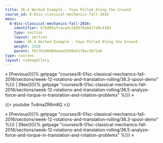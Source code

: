 ```yaml
---
title: 36.4 Worked Example - Yoyo Pulled Along the Ground
course_id: 8-01sc-classical-mechanics-fall-2016
menu:
  8-01sc-classical-mechanics-fall-2016:
    identifier: b7bd05afcaca4c2836f8ab817a0c4103
    type: section
    layout: section
    name: 36.4 Worked Example - Yoyo Pulled Along the Ground
    weight: 2320
    parent: fbf76190d89eeed2930e51f9ac3bf2a6
type: courses
layout: videogallery
---
```

« [Previous]({{% getpage "courses/8-01sc-classical-mechanics-fall-2016/sections/week-12-rotations-and-translation-rolling/36.3-spool-demo" %}}) | [Next]({{% getpage "courses/8-01sc-classical-mechanics-fall-2016/sections/week-12-rotations-and-translation-rolling/36.5-analyze-force-and-torque-in-translation-and-rotation-problems" %}}) »

{{< youtube TvdmaZR6m8Q >}}

« [Previous]({{% getpage "courses/8-01sc-classical-mechanics-fall-2016/sections/week-12-rotations-and-translation-rolling/36.3-spool-demo" %}}) | [Next]({{% getpage "courses/8-01sc-classical-mechanics-fall-2016/sections/week-12-rotations-and-translation-rolling/36.5-analyze-force-and-torque-in-translation-and-rotation-problems" %}}) »